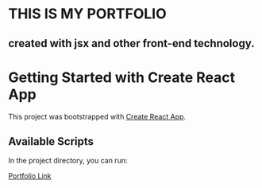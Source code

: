 # THIS IS MY PORTFOLIO
## created with jsx and other front-end technology.

# Getting Started with Create React App

This project was bootstrapped with [Create React App](https://github.com/facebook/create-react-app).

## Available Scripts

In the project directory, you can run:

[Portfolio Link](www.vicport.com)


